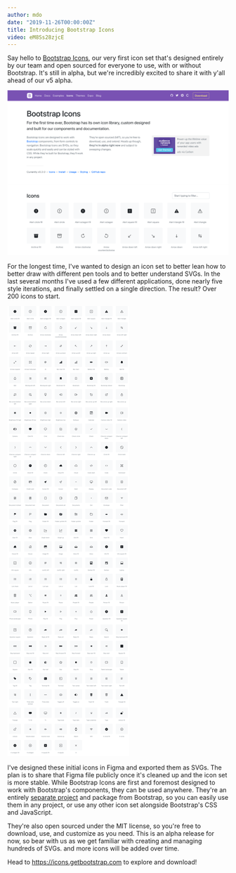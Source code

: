 ```yaml
---
author: mdo
date: "2019-11-26T00:00:00Z"
title: Introducing Bootstrap Icons
video: eM8Ss28zjcE
---
```


Say hello to [Bootstrap Icons](https://icons.getbootstrap.com/), our very first icon set that's designed entirely by our team and open sourced for everyone to use, with or without Bootstrap. It's still in alpha, but we're incredibly excited to share it with y'all ahead of our v5 alpha.

[![Bootstrap Icons docs](/assets/img/2019/11/bi-docs.png)](https://icons.getbootstrap.com/)

For the longest time, I've wanted to design an icon set to better lean how to better draw with different pen tools and to better understand SVGs. In the last several months I've used a few different applications, done nearly five style iterations, and finally settled on a single direction. The result? Over 200 icons to start.

![Bootstrap Icons full list](/assets/img/2019/11/bi-icons.png)

I've designed these initial icons in Figma and exported them as SVGs. The plan is to share that Figma file publicly once it's cleaned up and the icon set is  more stable. While Bootstrap Icons are first and foremost designed to work with Bootstrap's components, they can be used anywhere. They're an entirely [separate project](https://github.com/twbs/icons) and package from Bootstrap, so you can easily use them in any project, or use any other icon set alongside Bootstrap's CSS and JavaScript.

They're also open sourced under the MIT license, so you're free to download, use, and customize as you need. This is an alpha release for now, so bear with us as we get familiar with creating and managing hundreds of SVGs. and more icons will be added over time.

Head to <https://icons.getbootstrap.com> to explore and download!
